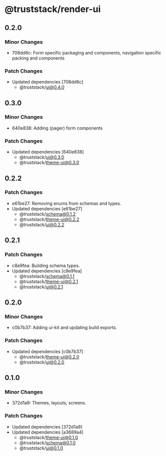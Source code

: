 # @truststack/render-ui

## 0.2.0

### Minor Changes

- 708dd6c: Form specific packaging and components, navigation specific packing and components

### Patch Changes

- Updated dependencies [708dd6c]
  - @truststack/ui@0.4.0

## 0.3.0

### Minor Changes

- 640e838: Adding (pager) form components

### Patch Changes

- Updated dependencies [640e838]
  - @truststack/ui@0.3.0
  - @truststack/theme-ui@0.3.0

## 0.2.2

### Patch Changes

- e61be27: Removing enums from schemas and types.
- Updated dependencies [e61be27]
  - @truststack/schema@0.1.2
  - @truststack/theme-ui@0.2.2
  - @truststack/ui@0.2.2

## 0.2.1

### Patch Changes

- c8e9fea: Building schema types.
- Updated dependencies [c8e9fea]
  - @truststack/schema@0.1.1
  - @truststack/theme-ui@0.2.1
  - @truststack/ui@0.2.1

## 0.2.0

### Minor Changes

- c0b7b37: Adding ui-kit and updating build exports.

### Patch Changes

- Updated dependencies [c0b7b37]
  - @truststack/theme-ui@0.2.0
  - @truststack/ui@0.2.0

## 0.1.0

### Minor Changes

- 372d1a9: Themes, layouts, screens.

### Patch Changes

- Updated dependencies [372d1a9]
- Updated dependencies [a3689a4]
  - @truststack/theme-ui@0.1.0
  - @truststack/schema@0.1.0
  - @truststack/ui@0.1.0
